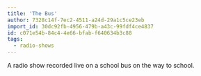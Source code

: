 ```yaml
---
title: 'The Bus'
author: 7328c14f-7ec2-4511-a24d-29a1c5ce23eb
import_id: 30dc92fb-4956-479b-a43c-99fdf4ce4837
id: c071e54b-84c4-4e66-bfab-f640634b3c88
tags:
  - radio-shows
---
```

A radio show recorded live on a school bus on the way to school.